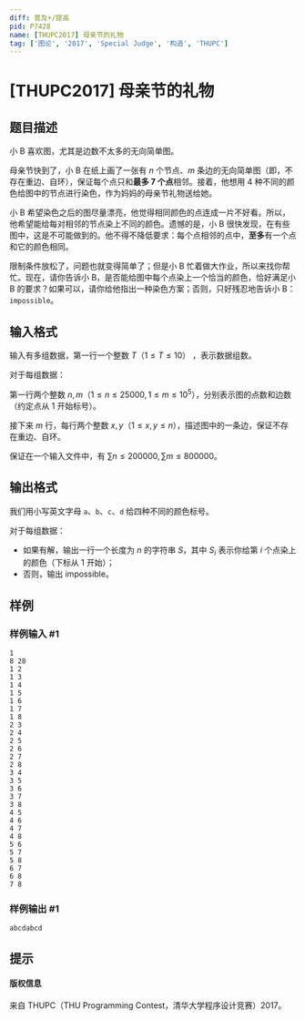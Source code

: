 ```yaml
---
diff: 普及+/提高
pid: P7428
name: [THUPC2017] 母亲节的礼物
tag: ['图论', '2017', 'Special Judge', '构造', 'THUPC']
---
```

# [THUPC2017] 母亲节的礼物
## 题目描述

小 B 喜欢图，尤其是边数不太多的无向简单图。

母亲节快到了，小 B 在纸上画了一张有 $n$ 个节点、$m$ 条边的无向简单图（即，不存在重边、自环），保证每个点只和**最多 $7$ 个点**相邻。接着，他想用 $4$ 种不同的颜色给图中的节点进行染色，作为妈妈的母亲节礼物送给她。

小 B 希望染色之后的图尽量漂亮，他觉得相同颜色的点连成一片不好看。所以，他希望能给每对相邻的节点染上不同的颜色。遗憾的是，小 B 很快发现，在有些图中，这是不可能做到的。他不得不降低要求：每个点相邻的点中，**至多**有一个点和它的颜色相同。

限制条件放松了，问题也就变得简单了；但是小 B 忙着做大作业，所以来找你帮忙。现在，请你告诉小 B，是否能给图中每个点染上一个恰当的颜色，恰好满足小 B 的要求？如果可以，请你给他指出一种染色方案；否则，只好残忍地告诉小 B：`impossible`。
## 输入格式

输入有多组数据，第一行一个整数 $T$（$1\le T\le 10$） ，表示数据组数。

对于每组数据：

第一行两个整数 $n,m$（$1\le n\le 25000,1\le m\le 10^5$），分别表示图的点数和边数（约定点从 $1$ 开始标号）。

接下来 $m$ 行，每行两个整数 $x,y$（$1\le x,y\le n$），描述图中的一条边，保证不存在重边、自环。

保证在一个输入文件中，有 $\sum n\le 200000,\sum m\le 800000$。
## 输出格式

我们用小写英文字母 `a`、`b`、`c`、`d` 给四种不同的颜色标号。

对于每组数据：

- 如果有解，输出一行一个长度为 $n$ 的字符串 $S$，其中 $S_i$ 表示你给第 $i$ 个点染上的颜色（下标从 $1$ 开始）；
- 否则，输出 impossible。
## 样例

### 样例输入 #1
```
1
8 28
1 2
1 3
1 4
1 5
1 6
1 7
1 8
2 3
2 4
2 5
2 6
2 7
2 8
3 4
3 5
3 6
3 7
3 8
4 5
4 6
4 7
4 8
5 6
5 7
5 8
6 7
6 8
7 8
```
### 样例输出 #1
```
abcdabcd
```
## 提示

#### 版权信息
来自 THUPC（THU Programming Contest，清华大学程序设计竞赛）2017。
